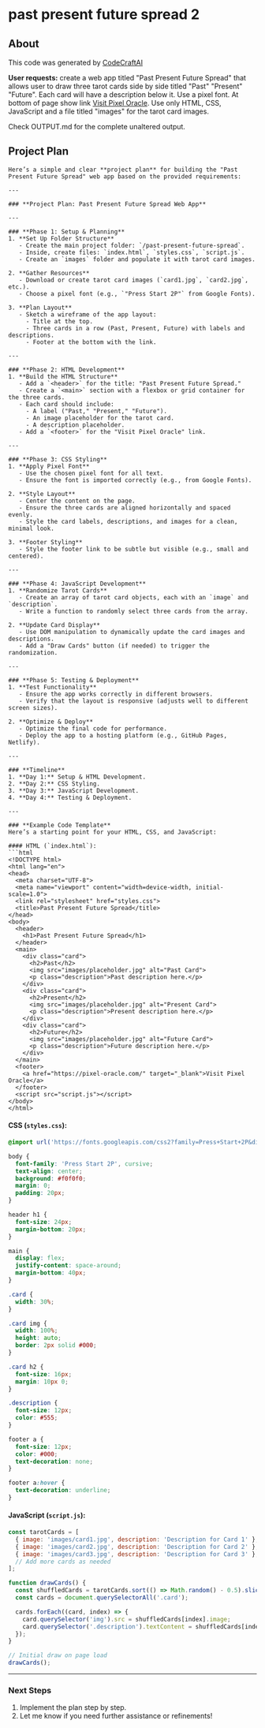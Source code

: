 # past present future spread 2

## About
This code was generated by [CodeCraftAI](https://codecraft.name)

**User requests:**
create a web app titled "Past Present Future Spread" that allows user to draw three tarot cards side by side titled "Past" "Present" "Future". Each card will have a description below it. Use a pixel font. At bottom of page show link <a href="https://pixel-oracle.com/" target="_blank">Visit Pixel Oracle</a>. Use only HTML, CSS, JavaScript and a file titled "images" for the tarot card images.


Check OUTPUT.md for the complete unaltered output.

## Project Plan
```
Here’s a simple and clear **project plan** for building the "Past Present Future Spread" web app based on the provided requirements:

---

### **Project Plan: Past Present Future Spread Web App**

---

### **Phase 1: Setup & Planning**
1. **Set Up Folder Structure**  
   - Create the main project folder: `/past-present-future-spread`.  
   - Inside, create files: `index.html`, `styles.css`, `script.js`.  
   - Create an `images` folder and populate it with tarot card images.  

2. **Gather Resources**  
   - Download or create tarot card images (`card1.jpg`, `card2.jpg`, etc.).  
   - Choose a pixel font (e.g., `"Press Start 2P"` from Google Fonts).  

3. **Plan Layout**  
   - Sketch a wireframe of the app layout:  
     - Title at the top.  
     - Three cards in a row (Past, Present, Future) with labels and descriptions.  
     - Footer at the bottom with the link.  

---

### **Phase 2: HTML Development**
1. **Build the HTML Structure**  
   - Add a `<header>` for the title: "Past Present Future Spread."  
   - Create a `<main>` section with a flexbox or grid container for the three cards.  
   - Each card should include:  
     - A label ("Past," "Present," "Future").  
     - An image placeholder for the tarot card.  
     - A description placeholder.  
   - Add a `<footer>` for the "Visit Pixel Oracle" link.  

---

### **Phase 3: CSS Styling**
1. **Apply Pixel Font**  
   - Use the chosen pixel font for all text.  
   - Ensure the font is imported correctly (e.g., from Google Fonts).  

2. **Style Layout**  
   - Center the content on the page.  
   - Ensure the three cards are aligned horizontally and spaced evenly.  
   - Style the card labels, descriptions, and images for a clean, minimal look.  

3. **Footer Styling**  
   - Style the footer link to be subtle but visible (e.g., small and centered).  

---

### **Phase 4: JavaScript Development**
1. **Randomize Tarot Cards**  
   - Create an array of tarot card objects, each with an `image` and `description`.  
   - Write a function to randomly select three cards from the array.  

2. **Update Card Display**  
   - Use DOM manipulation to dynamically update the card images and descriptions.  
   - Add a "Draw Cards" button (if needed) to trigger the randomization.  

---

### **Phase 5: Testing & Deployment**
1. **Test Functionality**  
   - Ensure the app works correctly in different browsers.  
   - Verify that the layout is responsive (adjusts well to different screen sizes).  

2. **Optimize & Deploy**  
   - Optimize the final code for performance.  
   - Deploy the app to a hosting platform (e.g., GitHub Pages, Netlify).  

---

### **Timeline**
1. **Day 1:** Setup & HTML Development.  
2. **Day 2:** CSS Styling.  
3. **Day 3:** JavaScript Development.  
4. **Day 4:** Testing & Deployment.  

---

### **Example Code Template**
Here’s a starting point for your HTML, CSS, and JavaScript:

#### HTML (`index.html`):
```html
<!DOCTYPE html>
<html lang="en">
<head>
  <meta charset="UTF-8">
  <meta name="viewport" content="width=device-width, initial-scale=1.0">
  <link rel="stylesheet" href="styles.css">
  <title>Past Present Future Spread</title>
</head>
<body>
  <header>
    <h1>Past Present Future Spread</h1>
  </header>
  <main>
    <div class="card">
      <h2>Past</h2>
      <img src="images/placeholder.jpg" alt="Past Card">
      <p class="description">Past description here.</p>
    </div>
    <div class="card">
      <h2>Present</h2>
      <img src="images/placeholder.jpg" alt="Present Card">
      <p class="description">Present description here.</p>
    </div>
    <div class="card">
      <h2>Future</h2>
      <img src="images/placeholder.jpg" alt="Future Card">
      <p class="description">Future description here.</p>
    </div>
  </main>
  <footer>
    <a href="https://pixel-oracle.com/" target="_blank">Visit Pixel Oracle</a>
  </footer>
  <script src="script.js"></script>
</body>
</html>
```

#### CSS (`styles.css`):
```css
@import url('https://fonts.googleapis.com/css2?family=Press+Start+2P&display=swap');

body {
  font-family: 'Press Start 2P', cursive;
  text-align: center;
  background: #f0f0f0;
  margin: 0;
  padding: 20px;
}

header h1 {
  font-size: 24px;
  margin-bottom: 20px;
}

main {
  display: flex;
  justify-content: space-around;
  margin-bottom: 40px;
}

.card {
  width: 30%;
}

.card img {
  width: 100%;
  height: auto;
  border: 2px solid #000;
}

.card h2 {
  font-size: 16px;
  margin: 10px 0;
}

.description {
  font-size: 12px;
  color: #555;
}

footer a {
  font-size: 12px;
  color: #000;
  text-decoration: none;
}

footer a:hover {
  text-decoration: underline;
}
```

#### JavaScript (`script.js`):
```javascript
const tarotCards = [
  { image: 'images/card1.jpg', description: 'Description for Card 1' },
  { image: 'images/card2.jpg', description: 'Description for Card 2' },
  { image: 'images/card3.jpg', description: 'Description for Card 3' },
  // Add more cards as needed
];

function drawCards() {
  const shuffledCards = tarotCards.sort(() => Math.random() - 0.5).slice(0, 3);
  const cards = document.querySelectorAll('.card');

  cards.forEach((card, index) => {
    card.querySelector('img').src = shuffledCards[index].image;
    card.querySelector('.description').textContent = shuffledCards[index].description;
  });
}

// Initial draw on page load
drawCards();
```

---

### **Next Steps**
1. Implement the plan step by step.  
2. Let me know if you need further assistance or refinements!
```
